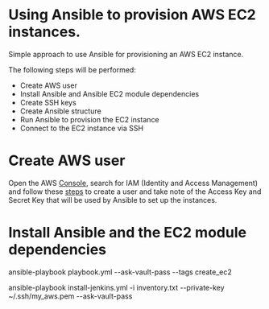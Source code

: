 # Using Ansible to provision AWS EC2 instances.

Simple approach to use Ansible for provisioning an AWS EC2 instance.

The following steps will be performed:

* Create AWS user
* Install Ansible and Ansible EC2 module dependencies
* Create SSH keys
* Create Ansible structure
* Run Ansible to provision the EC2 instance
* Connect to the EC2 instance via SSH

# Create AWS user
Open the AWS [Console](https://us-east-2.console.aws.amazon.com/console/home?region=us-east-2), search for IAM (Identity and Access Management) and follow these  [steps](https://docs.aws.amazon.com/IAM/latest/UserGuide/id_users_create.html#id_users_create_console) to create a user and take note of the Access Key and Secret Key that will be used by Ansible to set up the instances.

# Install Ansible and the EC2 module dependencies

ansible-playbook playbook.yml --ask-vault-pass --tags create_ec2

ansible-playbook install-jenkins.yml -i inventory.txt --private-key ~/.ssh/my_aws.pem  --ask-vault-pass 
